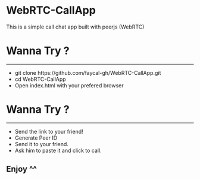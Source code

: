 # WebRTC-CallApp
This is a simple call chat app built with peerjs (WebRTC)
<h1> Wanna Try ? </h1>
<hr>
<ul>
  <li> git clone https://github.com/faycal-gh/WebRTC-CallApp.git </li>
  <li> cd WebRTC-CallApp </li>
  <li> Open index.html with your prefered browser </li>
</ul>

<h1> Wanna Try ? </h1>
<hr>
<ul>
  <li> Send the link to your friend! </li>
  <li> Generate Peer ID </li>
  <li> Send it to your friend. </li>
  <li> Ask him to paste it and click to call. </li>
</ul>

<h2> Enjoy ^^ </h2>
